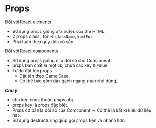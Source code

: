 # Props

Đối với React elements

- Sử dụng props giống attributes của thẻ HTML.
- 2 props class , for => `className`, `htmlFor`
- Phải tuân theo quy ước có sẵn.

Đối với React components

- Sử dụng props giống như đối số cho Component.
- props bản chất là một obj chứa các key & value
- Tự do đặt tên props
  - Đặt tên theo CamelCase.
  - Có thể bao gồm dấu gạch ngang (hạn chế dùng).

**_Chú ý_**

- children cũng thuộc props obj
- props key là props đặc biệt.
- Props cơ bản là đối số của Component => Có thể là bất kì kiểu dữ liệu nào.
- Sử dụng destructuring giúp gọi props tiện và nhanh hơn.
